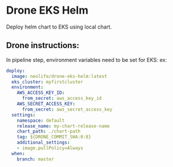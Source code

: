 # Drone EKS Helm

Deploy helm chart to EKS using local chart.

## Drone instructions:

In pipeline step, environment variables need to be set for EKS:
ex:

```yaml
deploy:
  image: neolife/drone-eks-helm:latest
  eks_cluster: myfirstcluster
  environment:
    AWS_ACCESS_KEY_ID:
      from_secret: aws_access_key_id
    AWS_SECRET_ACCESS_KEY:
      from_secret: aws_secret_access_key
  settings:
    namespace: default
    release_name: my-chart-release-name
    chart_path: ./chart-path
    tag: ${DRONE_COMMIT_SHA:0:8}
    additional_settings:
    - image.pullPolicy=Always
  when:
    branch: master
```